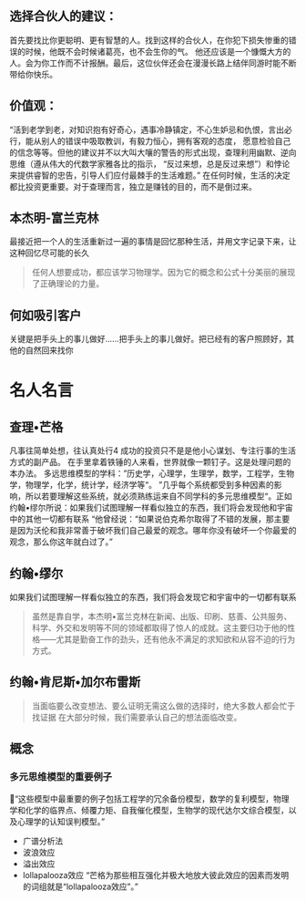 ## 选择合伙人的建议：
首先要找比你更聪明、更有智慧的人。找到这样的合伙人，在你犯下损失惨重的错误的时候，他既不会时候诸葛亮，也不会生你的气。
他还应该是一个慷慨大方的人。会为你工作而不计报酬。最后，这位伙伴还会在漫漫长路上结伴同游时能不断带给你快乐。

## 价值观：
“活到老学到老，对知识抱有好奇心，遇事冷静镇定，不心生妒忌和仇恨，言出必行，能从别人的错误中吸取教训，有毅力恒心，拥有客观的态度，
愿意检验自己的信念等等。但他的建议并不以大叫大嚷的警告的形式出现，查理利用幽默、逆向思维（遵从伟大的代数学家雅各比的指示，
“反过来想，总是反过来想”）和悖论来提供睿智的忠告，引导人们应付最棘手的生活难题。”
在任何时候，生活的决定都比投资更重要。对于查理而言，独立是赚钱的目的，而不是倒过来。

## 本杰明-富兰克林
最接近把一个人的生活重新过一遍的事情是回忆那种生活，并用文字记录下来，让这种回忆尽可能的长久

> 任何人想要成功，都应该学习物理学。因为它的概念和公式十分美丽的展现了正确理论的力量。

## 何如吸引客户
关键是把手头上的事儿做好......把手头上的事儿做好。把已经有的客户照顾好，其他的自然回来找你
# 名人名言
## 查理•芒格
凡事往简单处想，往认真处行4
成功的投资只不是是他小心谋划、专注行事的生活方式的副产品。
在手里拿着铁锤的人来看，世界就像一颗钉子。这是处理问题的本办法。
多远思维模型的学科：”历史学，心理学，生理学，数学，工程学，生物学，物理学，化学，统计学，经济学等“。
”几乎每个系统都受到多种因素的影响，所以若要理解这些系统，就必须熟练运来自不同学科的多元思维模型“。正如约翰•缪尔所说：如果我们试图理解一样看似独立的东西，我们将会发现他和宇宙中的其他一切都有联系
“他曾经说：“如果说伯克希尔取得了不错的发展，那主要是因为沃伦和我非常善于破坏我们自己最爱的观念。哪年你没有破坏一个你最爱的观念，那么你这年就白过了。”



## 约翰•缪尔
如果我们试图理解一样看似独立的东西，我们将会发现它和宇宙中的一切都有联系

> 虽然是靠自学，本杰明•富兰克林在新闻、出版、印刷、慈善、公共服务、科学、外交和发明等不同的领域都取得了惊人的成就。这主要归功于他的性格——尤其是勤奋工作的劲头，还有他永不满足的求知欲和从容不迫的行为方式。
## 约翰•肯尼斯•加尔布雷斯
> 当面临要么改变想法、要么证明无需这么做的选择时，绝大多数人都会忙于找证据
> 在大部分时候，我们需要承认自己的想法面临改变。

## 概念
### 多元思维模型的重要例子
🤔“这些模型中最重要的例子包括工程学的冗余备份模型，数学的复利模型，物理学和化学的临界点、倾覆力矩、自我催化模型，生物学的现代达尔文综合模型，以及心理学的认知误判模型。”
- 广谱分析法
- 波浪效应
- 溢出效应
- lollapalooza效应
    “芒格为那些相互强化并极大地放大彼此效应的因素而发明的词组就是“lollapalooza效应”。”


